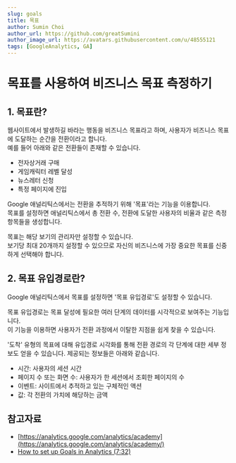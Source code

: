 ```yaml
---
slug: goals
title: 목표
author: Sumin Choi
author_url: https://github.com/greatSumini
author_image_url: https://avatars.githubusercontent.com/u/48555121
tags: [GoogleAnalytics, GA]
---
```


# 목표를 사용하여 비즈니스 목표 측정하기

## 1. 목표란?

웹사이트에서 발생하길 바라는 행동을 비즈니스 목표라고 하며, 사용자가 비즈니스 목표에 도달하는 순간을 전환이라고 합니다.<br/>
예를 들어 아래와 같은 전환들이 존재할 수 있습니다.

- 전자상거래 구매
- 게임캐릭터 레벨 달성
- 뉴스레터 신청
- 특정 페이지에 진입

Google 애널리틱스에서는 전환을 추적하기 위해 '목표'라는 기능을 이용합니다.<br/>
목표를 설정하면 애널리틱스에서 총 전환 수, 전환에 도달한 사용자의 비율과 같은 측정항목들을 생성합니다.

목표는 해당 보기의 관리자만 설정할 수 있습니다.<br/>
보기당 최대 20개까지 설정할 수 있으므로 자신의 비즈니스에 가장 중요한 목표를 신중하게 선택해야 합니다.

## 2. 목표 유입경로란?

Google 애널리틱스에서 목표를 설정하면 '목표 유입경로'도 설정할 수 있습니다.

목표 유입경로는 목표 달성에 필요한 여러 단계의 데이터를 시각적으로 보여주는 기능입니다.<br/>
이 기능을 이용하면 사용자가 전환 과정에서 이탈한 지점을 쉽게 찾을 수 있습니다.

'도착' 유형의 목표에 대해 유입경로 시각화를 통해 전환 경로의 각 단계에 대한 세부 정보도 얻을 수 있습니다. 제공되는 정보들은 아래와 같습니다.

- 시간: 사용자의 세션 시간
- 페이지 수 또는 화면 수: 사용자가 한 세션에서 조회한 페이지의 수
- 이벤트: 사이트에서 추적하고 있는 구체적인 액션
- 값: 각 전환의 가치에 해당하는 금액

## 참고자료

- [https://analytics.google.com/analytics/academy](https://analytics.google.com/analytics/academy/)
- [How to set up Goals in Analytics (7:32)](https://www.youtube.com/watch?v=2Ke3-0Jsl-I)
